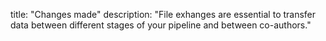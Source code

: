 title: "Changes made"
description: "File exhanges are essential to transfer data between different stages of your pipeline and between co-authors."
